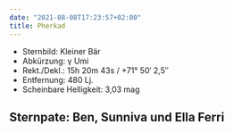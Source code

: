 ```yaml
---
date: "2021-08-08T17:23:57+02:00"
title: Pherkad
---
```


- Sternbild: Kleiner Bär
- Abkürzung: γ Umi
- Rekt./Dekl.: 15h 20m 43s / +71° 50′ 2,5″
- Entfernung: 480 Lj.
- Scheinbare Helligkeit: 3,03 mag

## Sternpate: Ben, Sunniva und Ella Ferri
